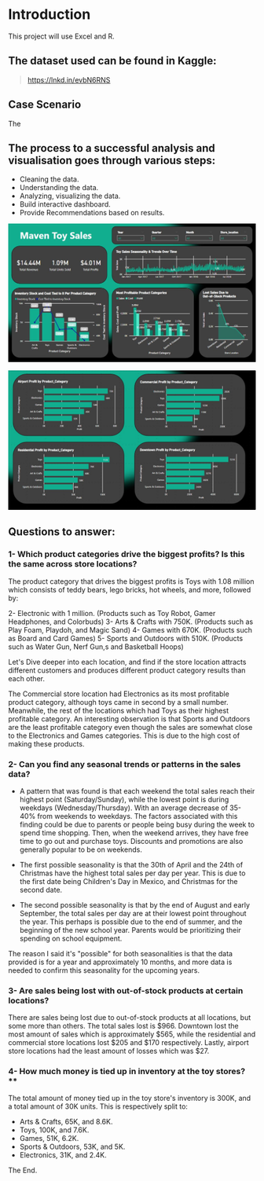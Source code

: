 

# Introduction

This project will use Excel and R.



## The dataset used can be found in Kaggle:
> https://lnkd.in/evbN6RNS


## Case Scenario
The



## The process to a successful analysis and visualisation goes through various steps:
- Cleaning the data.
- Understanding the data.
- Analyzing, visualizing the data.
- Build interactive dashboard.
- Provide Recommendations based on results.


![Report 1](https://github.com/AyubBen/Portfolio/blob/main/images/Final%20Screenshot%20Page%201.JPG)

![Report 2](https://github.com/AyubBen/Portfolio/blob/main/images/Final%20Screenshot%20Page%202.JPG)





## Questions to answer:
### 1- Which product categories drive the biggest profits? Is this the same across store locations?

The product category that drives the biggest profits is Toys with 1.08 million which consists of teddy bears, lego bricks, hot wheels, and more, followed by:

2- Electronic with 1 million. (Products  such as Toy Robot, Gamer Headphones, and Colorbuds)
3- Arts & Crafts with 750K. (Products such as Play Foam, Playdoh, and Magic Sand)
4- Games with 670K. (Products such as Board and Card Games)
5- Sports and Outdoors with 510K. (Products such as Water Gun, Nerf Gun,s and Basketball Hoops)

Let's Dive deeper into each location, and find if the store location attracts different customers and produces different product category results than each other.

The Commercial store location had Electronics as its most profitable product category, although toys came in second by a small number. Meanwhile, the rest of the locations which had Toys as their highest profitable category.  An interesting observation is that Sports and Outdoors are the least profitable category even though the sales are somewhat close to the Electronics and Games categories. This is due to the high cost of making these products.



### 2- Can you find any seasonal trends or patterns in the sales data?

- A pattern that was found is that each weekend the total sales reach their highest point (Saturday/Sunday), while the lowest point is during weekdays (Wednesday/Thursday). With an average decrease of 35-40% from weekends to weekdays.
 The factors associated with this finding could be due to parents or people being busy during the week to spend time shopping. Then, when the weekend arrives, they have free time to go out and purchase toys. Discounts and promotions are also generally popular to be on weekends.


- The first possible seasonality is that the 30th of April and the 24th of Christmas have the highest total sales per day per year. This is due to the first date being Children's Day in Mexico, and Christmas for the second date. 

- The second possible seasonality is that by the end of August and early September, the total sales per day are at their lowest point throughout the year. This perhaps is possible due to the end of summer, and the beginning of the new school year. Parents would be prioritizing their spending on school equipment.

The reason I said it's "possible" for both seasonalities is that the data provided is for a year and approximately 10 months, and more data is needed to confirm this seasonality for the upcoming years.


### 3- Are sales being lost with out-of-stock products at certain locations?

There are sales being lost due to out-of-stock products at all locations, but some more than others. The total sales lost is $966. Downtown lost the most amount of sales which is approximately $565, while the residential and commercial store locations lost $205 and $170 respectively. Lastly, airport store locations had the least amount of losses which was $27.


### 4- How much money is tied up in inventory at the toy stores?**

The total amount of money tied up in the toy store's inventory is 300K, and a total amount of 30K units. This is respectively split to:

- Arts & Crafts, 65K, and 8.6K.
- Toys, 100K, and 7.6K.
- Games, 51K, 6.2K.
- Sports & Outdoors, 53K, and 5K.
- Electronics, 31K, and 2.4K.

The End.
